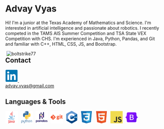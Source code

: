 # Advay Vyas 

Hi! I'm a junior at the Texas Academy of Mathematics and Science. I'm interested in artificial intelligence and passionate about robotics. I recently competed in the TAMS AIS Summer Competition and TSA State VEX Competition with CHS. I'm experienced in Java, Python, Pandas, and Git and familiar with C++, HTML, CSS, JS, and Bootstrap.

<img align="right" src="https://github-readme-stats.vercel.app/api?username=boltstrike77&show_icons=true&theme=" alt="boltstrike77" width="500" mb="12px" />

## Contact

<a href = "https://www.linkedin.com/in/advay-vyas/"> <img src="https://github.com/devicons/devicon/blob/master/icons/linkedin/linkedin-original.svg" title="LinkedIn" alt="LinkedIn" width="40" height="40"/>&nbsp; </a> <br>
[advay.vyas@gmail.com](mailto:advay.vyas@gmail.com)

## Languages & Tools

<div>
  <img src="https://github.com/devicons/devicon/blob/master/icons/java/java-original-wordmark.svg" title="Java" alt="Java" width="40" height="40"/>&nbsp;
  <img src="https://github.com/devicons/devicon/blob/master/icons/python/python-original-wordmark.svg" title="Python" alt="Python" width="40" height="40"/>&nbsp;
  <img src="https://github.com/devicons/devicon/blob/master/icons/pandas/pandas-original-wordmark.svg" title="Pandas" alt="Pandas" width="40" height="40"/>&nbsp;
  <img src="https://github.com/devicons/devicon/blob/master/icons/git/git-plain-wordmark.svg" title="Git" alt="Git" width="40" height="40"/>&nbsp;
  <img src="https://github.com/devicons/devicon/blob/master/icons/cplusplus/cplusplus-original.svg" title="C++" alt="C++" width="40" height="40"/>&nbsp;
  <img src="https://github.com/devicons/devicon/blob/master/icons/css3/css3-original.svg" title="CSS" alt="CSS" width="40" height="40"/>&nbsp;
  <img src="https://github.com/devicons/devicon/blob/master/icons/html5/html5-original.svg" title="HTML" alt="HTML" width="40" height="40"/>&nbsp;
  <img src="https://github.com/devicons/devicon/blob/master/icons/javascript/javascript-original.svg" title="JS" alt="JS" width="40" height="40"/>&nbsp;
  <img src="https://github.com/devicons/devicon/blob/master/icons/bootstrap/bootstrap-original.svg" title="Bootstrap" alt="Bootstrap" width="40" height="40"/>&nbsp;
</div>
